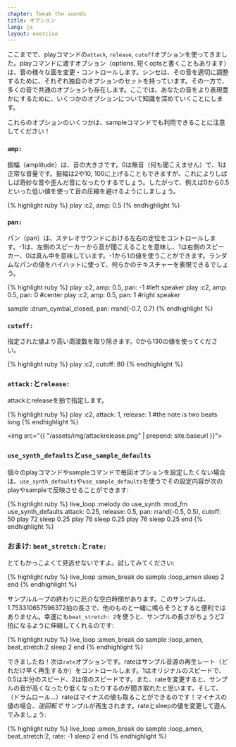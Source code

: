 ```yaml
---
chapter: Tweak the sounds
title: オプション
lang: ja
layout: exercise
---
```


ここまでで、playコマンドの`attack`, `release`, `cutoff`オプションを使ってきました。playコマンドに渡すオプション（options, 短くoptsと書くこともあります）は、音の様々な面を変更・コントロールします。シンセは、その音を適切に調整するために、それぞれ独自のオプションのセットを持っています。その一方で、多くの音で共通のオプションも存在します。ここでは、あなたの音をより表現豊かにするために、いくつかのオプションについて知識を深めていくことにします。

これらのオプションのいくつかは、sampleコマンドでも利用できることに注意してください！

### `amp:`

振幅（amplitude）は、音の大きさです。0は無音（何も聞こえません）で、1は正常な音量です。振幅は2や10, 100に上げることもできますが、これによりしばしば奇妙な音や歪んだ音になったりするでしょう。したがって、例えば0から0.5といった低い値を使って音の圧縮を避けるようにしましょう。

{% highlight ruby %}
play :c2, amp: 0.5
{% endhighlight %}

### `pan:`

パン（pan）は、ステレオサウンドにおける左右の定位をコントロールします。-1は、左側のスピーカーから音が聞こえることを意味し、1は右側のスピーカー、0は真ん中を意味しています。-1から1の値を使うことができます。ランダムなパンの値をハイハットに使って、何らかのテキスチャーを表現できるでしょう。

{% highlight ruby %}
play :c2, amp: 0.5, pan: -1 #left speaker
play :c2, amp: 0.5, pan: 0 #center
play :c2, amp: 0.5, pan: 1 #right speaker

sample :drum_cymbal_closed, pan: rrand(-0.7, 0.7)
{% endhighlight %}

### `cutoff:`

指定された値より高い周波数を取り除きます。0から130の値を使ってください。

{% highlight ruby %}
play :c2, cutoff: 80
{% endhighlight %}

### `attack:`と`release:`

attackとreleaseを拍で指定します。

{% highlight ruby %}
play :c2, attack: 1, release: 1 #the note is two beats long
{% endhighlight %}

<img src="{{ "/assets/img/attackrelease.png" | prepend: site.baseurl }}">

### `use_synth_defaults`と`use_sample_defaults`

個々のplayコマンドやsampleコマンドで毎回オプションを設定したくない場合は、`use_synth_defaults`や`use_sample_defaults`を使うでその設定内容が次のplayやsampleで反映させることができます:

{% highlight ruby %}
live_loop :melody do
  use_synth :mod_fm
  use_synth_defaults attack: 0.25, release: 0.5, pan: rrand(-0.5, 0.5), cutoff: 50
  play 72
  sleep 0.25
  play 76
  sleep 0.25
  play 76
  sleep 0.25
end
{% endhighlight %}

### おまけ: `beat_stretch:`と`rate:`

とてもかっこよくて見逃せないですよ。試してみてください:

{% highlight ruby %}
live_loop :amen_break do
  sample :loop_amen
  sleep 2
end
{% endhighlight %}

サンプルループの終わりに厄介な空白時間があります。このサンプルは、1.753310657596372拍の長さで、他のものと一緒に鳴らそうとすると便利ではありません。幸運にも`beat_stretch: 2`を使うと、サンプルの長さがちょうど2拍になるように伸縮してくれるのです:

{% highlight ruby %}
live_loop :amen_break do
  sample :loop_amen, beat_stretch:2
  sleep 2
end
{% endhighlight %}

できましたね！次は`rate`オプションです。rateはサンプル音源の再生レート（どれだけ早く再生するか）をコントロールします。1はオリジナルのスピードで、0.5は半分のスピード、2は倍のスピードです。また、rateを変更すると、サンプルの音が高くなったり低くなったりするのが聞き取れたと思います。そして、（ドラムロール…）rateはマイナスの値も取ることができるのです！マイナスの値の場合、_逆回転で_ サンプルが再生されます。rateとsleepの値を変更して遊んでみましょう:

{% highlight ruby %}
live_loop :amen_break do
  sample :loop_amen, beat_stretch:2, rate: -1
  sleep 2
end
{% endhighlight %}
